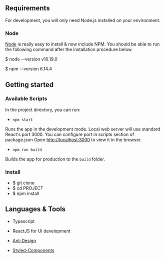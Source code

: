## Requirements

For development, you will only need Node.js installed on your environment.

### Node

[Node](https://nodejs.org/) is really easy to install & now include NPM. You should be able to run the following command after the installation procedure below.

 $ node --version
 v10.19.0

 $ npm --version
 6.14.4

## Getting started


### Available Scripts

In the project directory, you can run:

- `npm start`

Runs the app in the development mode.
Local web server will use standard React's port 3000. You can configure port in scripts section of package.json
Open [http://localhost:3000](http://localhost:3000) to view it in the browser.


- `npm run build`

Builds the app for production to the `build` folder.


### Install
 - $ git clone 
 - $ cd PROJECT
 - $ npm install



## Languages & Tools

- Typescript

- ReactJS for UI development

- [Ant-Design](https://3x.ant.design/)

- [Styled-Components](https://styled-components.com/)